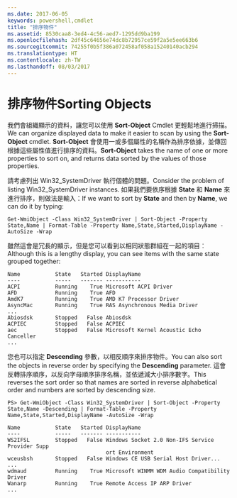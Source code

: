 ```yaml
---
ms.date: 2017-06-05
keywords: powershell,cmdlet
title: "排序物件"
ms.assetid: 8530caa8-3ed4-4c56-aed7-1295dd9ba199
ms.openlocfilehash: 2df45c64656e74dc8b72957ce59f2a5e5ee663b6
ms.sourcegitcommit: 74255f0b5f386a072458af058a15240140acb294
ms.translationtype: HT
ms.contentlocale: zh-TW
ms.lasthandoff: 08/03/2017
---
```

# <a name="sorting-objects"></a><span data-ttu-id="5bd9c-103">排序物件</span><span class="sxs-lookup"><span data-stu-id="5bd9c-103">Sorting Objects</span></span>
<span data-ttu-id="5bd9c-104">我們會組織顯示的資料，讓您可以使用 **Sort-Object** Cmdlet 更輕鬆地進行掃描。</span><span class="sxs-lookup"><span data-stu-id="5bd9c-104">We can organize displayed data to make it easier to scan by using the **Sort-Object** cmdlet.</span></span> <span data-ttu-id="5bd9c-105">**Sort-Object** 會使用一或多個屬性的名稱作為排序依據，並傳回根據這些屬性值進行排序的資料。</span><span class="sxs-lookup"><span data-stu-id="5bd9c-105">**Sort-Object** takes the name of one or more properties to sort on, and returns data sorted by the values of those properties.</span></span>

<span data-ttu-id="5bd9c-106">請考慮列出 Win32_SystemDriver 執行個體的問題。</span><span class="sxs-lookup"><span data-stu-id="5bd9c-106">Consider the problem of listing Win32_SystemDriver instances.</span></span> <span data-ttu-id="5bd9c-107">如果我們要依序根據 **State** 和 **Name** 來進行排序，則做法是輸入：</span><span class="sxs-lookup"><span data-stu-id="5bd9c-107">If we want to sort by **State** and then by **Name**, we can do it by typing:</span></span>

```
Get-WmiObject -Class Win32_SystemDriver | Sort-Object -Property State,Name | Format-Table -Property Name,State,Started,DisplayName -AutoSize -Wrap
```

<span data-ttu-id="5bd9c-108">雖然這會是冗長的顯示，但是您可以看到以相同狀態群組在一起的項目︰</span><span class="sxs-lookup"><span data-stu-id="5bd9c-108">Although this is a lengthy display, you can see items with the same state grouped together:</span></span>

```
Name           State   Started DisplayName
----           -----   ------- -----------
ACPI           Running    True Microsoft ACPI Driver
AFD            Running    True AFD
AmdK7          Running    True AMD K7 Processor Driver
AsyncMac       Running    True RAS Asynchronous Media Driver
...
Abiosdsk       Stopped   False Abiosdsk
ACPIEC         Stopped   False ACPIEC
aec            Stopped   False Microsoft Kernel Acoustic Echo Canceller
...
```

<span data-ttu-id="5bd9c-109">您也可以指定 **Descending** 參數，以相反順序來排序物件。</span><span class="sxs-lookup"><span data-stu-id="5bd9c-109">You can also sort the objects in reverse order by specifying the **Descending** parameter.</span></span> <span data-ttu-id="5bd9c-110">這會反轉排序順序，以反向字母順序排序名稱，並依遞減大小排序數字。</span><span class="sxs-lookup"><span data-stu-id="5bd9c-110">This reverses the sort order so that names are sorted in reverse alphabetical order and numbers are sorted by descending size.</span></span>

```
PS> Get-WmiObject -Class Win32_SystemDriver | Sort-Object -Property State,Name -Descending | Format-Table -Property Name,State,Started,DisplayName -AutoSize -Wrap

Name           State   Started DisplayName
----           -----   ------- -----------
WS2IFSL        Stopped   False Windows Socket 2.0 Non-IFS Service Provider Supp
                               ort Environment
wceusbsh       Stopped   False Windows CE USB Serial Host Driver...
...
wdmaud         Running    True Microsoft WINMM WDM Audio Compatibility Driver
Wanarp         Running    True Remote Access IP ARP Driver
...
```

